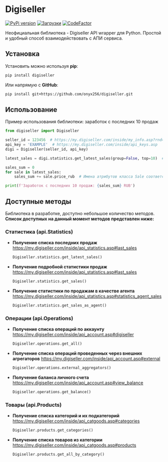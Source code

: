 # Digiseller

[![PyPi version](https://badgen.net/pypi/v/digiseller/)](https://pypi.org/project/digiseller)
[![Загрузки](https://img.shields.io/pypi/dm/digiseller.svg)](https://pypistats.org/packages/digiseller)
[![CodeFactor](https://www.codefactor.io/repository/github/onyx256/digiseller/badge)](https://www.codefactor.io/repository/github/onyx256/digiseller)

Неофициальная библиотека - Digiseller API wrapper для Python. Простой и удобный способ взаимодействовать с АПИ сервиса.

## Установка

Установить можно используя **pip**:
```sh
pip install digiseller
```

Или напрямую с **GitHub**:
```sh
pip install git+https://github.com/onyx256/digiseller.git
```

## Использование

Пример использования библиотеки: заработок с последних 10 продаж

```python
from digiseller import Digiseller

seller_id = 123456  # https://my.digiseller.com/inside/my_info.asp?rnd=4324
api_key = 'EXAMPLE'  # https://my.digiseller.com/inside/api_keys.asp
digi = Digiseller(seller_id, api_key)

latest_sales = digi.statistics.get_latest_sales(group=False, top=10)  # Отключаем группировку по товарам, указываем top=10 чтобы получить последние 10 продаж

sales_sum = 0
for sale in latest_sales:
    sales_sum += sale.price_rub  # Имена атрибутов класса Sale соответствуют параметрам возвращаемым с API

print(f'Заработок с последних 10 продаж: {sales_sum} RUB')
```

## Доступные методы

Библиотека в разработке, доступно небольшое количество методов. **Список доступных на данный момент методов представлен ниже:**

### Статистика (api.Statistics)

- **Получение списка последних продаж**
    https://my.digiseller.com/inside/api_statistics.asp#last_sales
    ```python
    Digiseller.statistics.get_latest_sales()
    ```

- **Получение подробной статистики продаж**
    https://my.digiseller.com/inside/api_statistics.asp#last_sales

    ```python
    Digiseller.statistics.get_sales()
    ```

- **Получение статистики по продажам в качестве агента**
    https://my.digiseller.com/inside/api_statistics.asp#statistics_agent_sales

    ```python
    Digiseller.statistics.get_sales_as_agent()
    ```

### Операции (api.Operations)

- **Получение списка операций по аккаунту**
    https://my.digiseller.com/inside/api_account.asp#digiseller
    ```python
    Digiseller.operations.get_all()
    ```

- **Получение списка операций проведенных через внешних агрегаторов**
    https://my.digiseller.com/inside/api_account.asp#external

    ```python
    Digiseller.operations.external_aggregators()
    ```

- **Получение баланса личного счета**
    https://my.digiseller.com/inside/api_account.asp#view_balance

    ```python
    Digiseller.operations.get_balance()
    ```

### Товары (api.Products)

- **Получение списка категорий и их подкатегорий**
    https://my.digiseller.com/inside/api_catgoods.asp#categories
    ```python
    Digiseller.products.get_categories()
    ```

- **Получение списка товаров из категории**
    https://my.digiseller.com/inside/api_catgoods.asp#products
    ```python
    Digiseller.products.get_all_by_category()
    ```